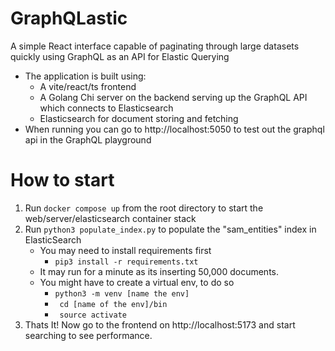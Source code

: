 # GraphQLastic
A simple React interface capable of paginating through large datasets quickly using GraphQL as an API for Elastic Querying
- The application is built using:
    - A vite/react/ts frontend 
    - A Golang Chi server on the backend serving up the GraphQL API which connects to Elasticsearch 
    - Elasticsearch for document storing and fetching
- When running you can go to http://localhost:5050 to test out the graphql api in the GraphQL playground

# How to start
1. Run ```docker compose up``` from the root directory to start the web/server/elasticsearch container stack
2. Run ```python3 populate_index.py``` to populate the "sam_entities" index in ElasticSearch
    - You may need to install requirements first
        - ```pip3 install -r requirements.txt```
    - It may run for a minute as its inserting 50,000 documents.
    - You might have to create a virtual env, to do so
        - ```python3 -m venv [name the env]```
        - ``` cd [name of the env]/bin```
        - ``` source activate```
3. Thats It! Now go to the frontend on http://localhost:5173 and start searching to see performance. 
